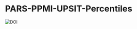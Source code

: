 # PARS-PPMI-UPSIT-Percentiles
[![DOI](https://zenodo.org/badge/593281624.svg)](https://zenodo.org/badge/latestdoi/593281624)
